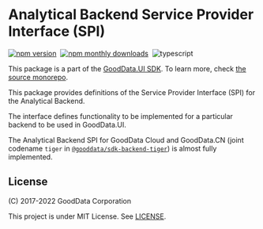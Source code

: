 # Analytical Backend Service Provider Interface (SPI)

[![npm version](https://img.shields.io/npm/v/@gooddata/sdk-backend-spi)](https://www.npmjs.com/@gooddata/sdk-backend-spi)&nbsp;
[![npm monthly downloads](https://img.shields.io/npm/dm/@gooddata/sdk-backend-spi)](https://npmcharts.com/compare/@gooddata/sdk-backend-spi?minimal=true)&nbsp;
![typescript](https://img.shields.io/badge/typescript-first-blue?logo=typescript)

This package is a part of the [GoodData.UI SDK](https://sdk.gooddata.com/gooddata-ui/docs/about_gooddataui.html).
To learn more, check [the source monorepo](https://github.com/gooddata/gooddata-ui-sdk).

This package provides definitions of the Service Provider Interface (SPI) for the Analytical Backend.

The interface defines functionality to be implemented for a particular backend to be used in GoodData.UI.

The Analytical Backend SPI for GoodData Cloud and GoodData.CN (joint codename `tiger` in [`@gooddata/sdk-backend-tiger`](https://www.npmjs.com/package/@gooddata/sdk-backend-tiger)) is almost fully implemented.

## License

(C) 2017-2022 GoodData Corporation

This project is under MIT License. See [LICENSE](https://github.com/gooddata/gooddata-ui-sdk/blob/master/libs/sdk-backend-spi/LICENSE).
